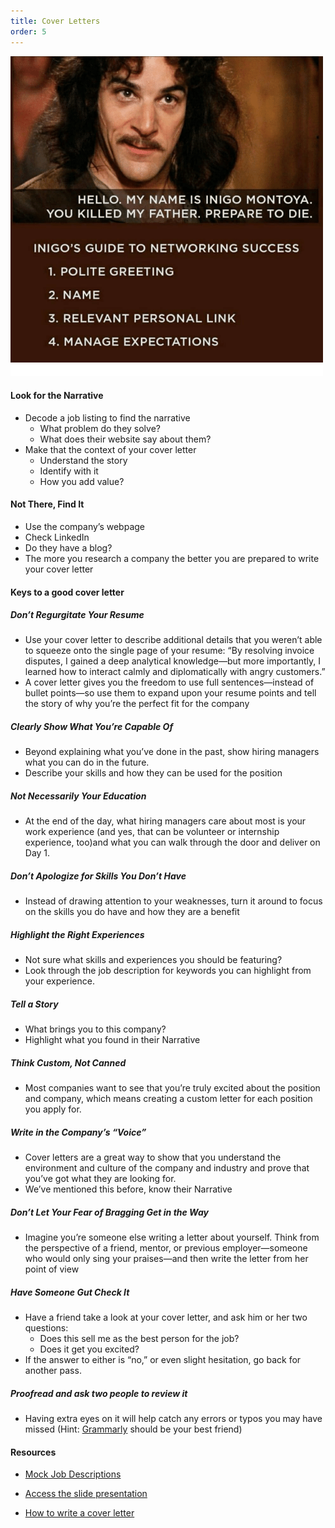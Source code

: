 ```yaml
---
title: Cover Letters
order: 5
---
```


![](./assets/inigo-montoya.png)

#### Look for the Narrative

- Decode a job listing to find the narrative
    - What problem do they solve?
    - What does their website say about them?
- Make that the context of your cover letter
    - Understand the story
    - Identify with it
    - How you add value?

#### Not There, Find It

- Use the company’s webpage
- Check LinkedIn
- Do they have a blog?
- The more you research a company the better you are prepared to write your cover letter

#### Keys to a good cover letter

##### Don’t Regurgitate Your Resume
- Use your cover letter to describe additional details that you weren’t able to squeeze onto the single page of your resume: “By resolving invoice disputes, I gained a deep analytical knowledge—but more importantly, I learned how to interact calmly and diplomatically with angry customers.” 
- A cover letter gives you the freedom to use full sentences—instead of bullet points—so use them to expand upon your resume points and tell the story of why you’re the perfect fit for the company

##### Clearly Show What You’re Capable Of
- Beyond explaining what you’ve done in the past, show hiring managers what you can do in the future. 
- Describe your skills and how they can be used for the position

##### Not Necessarily Your Education
- At the end of the day, what hiring managers care about most is your work experience (and yes, that can be volunteer or internship experience, too)and what you can walk through the door and deliver on Day 1.

##### Don’t Apologize for Skills You Don’t Have
- Instead of drawing attention to your weaknesses, turn it around to focus on the skills you do have and how they are a benefit

##### Highlight the Right Experiences
- Not sure what skills and experiences you should be featuring? 
- Look through the job description for keywords you can highlight from your experience.

##### Tell a Story
- What brings you to this company?
- Highlight what you found in their Narrative

##### Think Custom, Not Canned
- Most companies want to see that you’re truly excited about the position and company, which means creating a custom letter for each position you apply for.

##### Write in the Company’s “Voice”
- Cover letters are a great way to show that you understand the environment and culture of the company and industry and prove that you’ve got what they are looking for.
- We’ve mentioned this before, know their Narrative

##### Don’t Let Your Fear of Bragging Get in the Way
- Imagine you’re someone else writing a letter about yourself. Think from the perspective of a friend, mentor, or previous employer—someone who would only sing your praises—and then write the letter from her point of view

##### Have Someone Gut Check It
- Have a friend take a look at your cover letter, and ask him or her two questions: 
    - Does this sell me as the best person for the job?
    - Does it get you excited? 
- If the answer to either is “no,” or even slight hesitation, go back for another pass.

##### Proofread and ask two people to review it
- Having extra eyes on it will help catch any errors or typos you may have missed (Hint: [Grammarly](https://www.grammarly.com/) should be your best friend)

#### Resources

- [Mock Job Descriptions](https://docs.google.com/document/d/e/2PACX-1vTAUdgkKCLK7MgA-rbHOwNxWmUipr6_aSw2_uxL2Rn_f9zetpPoGbY-tEtceWqdM2h5GvqJnZUzF2N-/pub)

- [Access the slide presentation](./assets/cover-letters.pdf)
- [How to write a cover letter](https://www.skillgigs.com/blog/how-to-write-a-cover-letter/)
